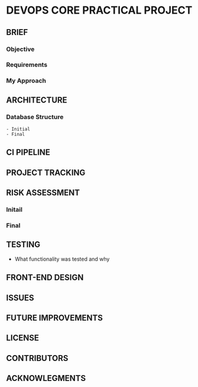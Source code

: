 # DEVOPS CORE PRACTICAL PROJECT

## BRIEF
### Objective
### Requirements
### My Approach

## ARCHITECTURE
### Database Structure
    - Initial
    - Final

## CI PIPELINE
###

## PROJECT TRACKING

## RISK ASSESSMENT
### Initail
### Final

## TESTING 
  - What functionality was tested and why

## FRONT-END DESIGN

## ISSUES

## FUTURE IMPROVEMENTS

## LICENSE

## CONTRIBUTORS

## ACKNOWLEGMENTS